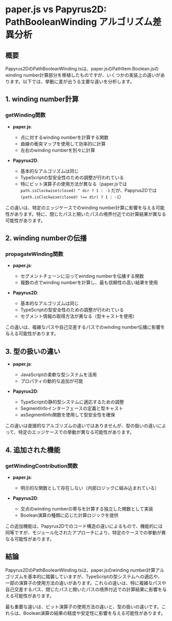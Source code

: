 # paper.js vs Papyrus2D: PathBooleanWinding アルゴリズム差異分析

## 概要

Papyrus2DのPathBooleanWinding.tsは、paper.jsのPathItem.Boolean.jsのwinding number計算部分を移植したものですが、いくつかの実装上の違いがあります。以下では、挙動に差が出うる主要な違いを分析します。

## 1. winding number計算

### getWinding関数

- **paper.js**: 
  - 点に対するwinding numberを計算する関数
  - 曲線の衝突マップを使用して効率的に計算
  - 左右のwinding numberを別々に計算

- **Papyrus2D**: 
  - 基本的なアルゴリズムは同じ
  - TypeScriptの型安全性のための調整が行われている
  - 特にビット演算子の使用方法が異なる（paper.jsでは `path.isClockwise(closed) ^ dir ? 1 : -1` だが、Papyrus2Dでは `(path.isClockwise(closed) !== dir) ? 1 : -1`）

この違いは、特定のエッジケースでのwinding number計算に影響を与える可能性があります。特に、閉じたパスと開いたパスの境界付近での計算結果が異なる可能性があります。

## 2. winding numberの伝播

### propagateWinding関数

- **paper.js**: 
  - セグメントチェーンに沿ってwinding numberを伝播する関数
  - 複数の点でwinding numberを計算し、最も信頼性の高い結果を使用

- **Papyrus2D**: 
  - 基本的なアルゴリズムは同じ
  - TypeScriptの型安全性のための調整が行われている
  - セグメント情報の取得方法が異なる（型キャストを使用）

この違いは、複雑なパスや自己交差するパスでのwinding number伝播に影響を与える可能性があります。

## 3. 型の扱いの違い

- **paper.js**: 
  - JavaScriptの柔軟な型システムを活用
  - プロパティの動的な追加が可能

- **Papyrus2D**: 
  - TypeScriptの静的型システムに適応するための調整
  - SegmentInfoインターフェースの定義と型キャスト
  - asSegmentInfo関数を使用して型安全性を確保

この違いは直接的なアルゴリズムの違いではありませんが、型の扱いの違いによって、特定のエッジケースでの挙動が異なる可能性があります。

## 4. 追加された機能

### getWindingContribution関数

- **paper.js**: 
  - 明示的な関数として存在しない（内部ロジックに組み込まれている）

- **Papyrus2D**: 
  - 交点のwinding numberの寄与を計算する独立した関数として実装
  - Boolean演算の種類に応じた計算ロジックを提供

この追加機能は、Papyrus2Dでのコード構造の違いによるもので、機能的には同等ですが、モジュール化されたアプローチにより、特定のケースでの挙動が異なる可能性があります。

## 結論

Papyrus2DのPathBooleanWinding.tsは、paper.jsのwinding number計算アルゴリズムを基本的に踏襲していますが、TypeScriptの型システムへの適応や、一部の演算子の使用方法の違いがあります。これらの違いは、特に複雑なパスや自己交差するパス、閉じたパスと開いたパスの境界付近での計算結果に影響を与える可能性があります。

最も重要な違いは、ビット演算子の使用方法の違いと、型の扱いの違いです。これらは、Boolean演算の結果の精度や安定性に影響を与える可能性があります。